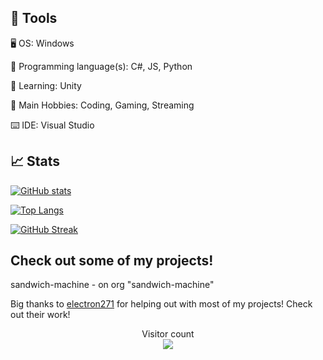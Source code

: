 ## 🔧 Tools

🖥️ OS: Windows

💾 Programming language(s): C#, JS, Python

📖 Learning: Unity

🔧 Main Hobbies: Coding, Gaming, Streaming

⌨️ IDE: Visual Studio

## 📈 Stats

[![GitHub stats](https://github-readme-stats.vercel.app/api?username=SoupHuman&show_icons=true&theme=synthwave&include_all_commits=true)](https://github.com/SoupHuman/SoupHuman)

[![Top Langs](https://github-readme-stats.vercel.app/api/top-langs/?username=SoupHuman&theme=synthwave&langs_count=10&exclude_repo=TerminalInATerminal&layout=compact)](https://github.com/SoupHuman/SoupHuman)

[![GitHub Streak](http://github-readme-streak-stats.herokuapp.com?user=SoupHuman&theme=synthwave)](https://git.io/streak-stats)

## Check out some of my projects!

sandwich-machine -  on org "sandwich-machine"

Big thanks to [electron271](https://github.com/electron271) for helping out with most of my projects! Check out their work!

<p align="center"> 
  Visitor count<br>
  <img src="https://profile-counter.glitch.me/SoupDevHub/count.svg" />
</p>



